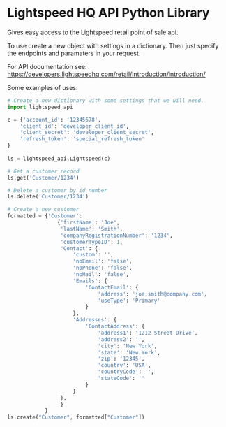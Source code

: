 # Lightspeed HQ API Python Library
Gives easy access to the Lightspeed retail point of sale api.

To use create a new object with settings in a dictionary.  Then just specify
the endpoints and paramaters in your request.

For API documentation see: https://developers.lightspeedhq.com/retail/introduction/introduction/

Some examples of uses:

```python
# Create a new dictionary with some settings that we will need.
import lightspeed_api

c = {'account_id': '12345678',
    'client_id': 'developer_client_id',
    'client_secret': 'developer_client_secret',
    'refresh_token': 'special_refresh_token'
}
    
ls = lightspeed_api.Lightspeed(c)

# Get a customer record
ls.get('Customer/1234')

# Delete a customer by id number
ls.delete('Customer/1234')

# Create a new customer
formatted = {'Customer':
                {'firstName': 'Joe',
                 'lastName': 'Smith',
                 'companyRegistrationNumber': '1234',
                 'customerTypeID': 1,
                 'Contact': {
                     'custom': '',
                     'noEmail': 'false',
                     'noPhone': 'false',
                     'noMail': 'false',
                     'Emails': {
                         'ContactEmail': {
                             'address': 'joe.smith@company.com',
                             'useType': 'Primary'
                         }
                     },
                     'Addresses': {
                         'ContactAddress': {
                             'address1': '1212 Street Drive',
                             'address2': '',
                             'city': 'New York',
                             'state': 'New York',
                             'zip': '12345',
                             'country': 'USA',
                             'countryCode': '',
                             'stateCode': ''
                         }
                     }
                 },
                 }
            }
ls.create("Customer", formatted["Customer"])



```